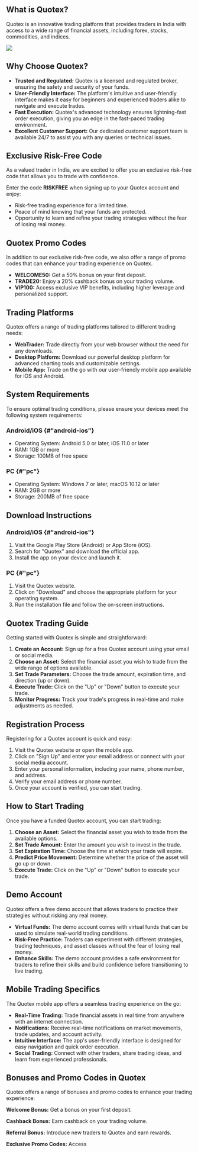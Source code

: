 ## What is Quotex?

Quotex is an innovative trading platform that provides traders in India
with access to a wide range of financial assets, including forex,
stocks, commodities, and indices.

[![](https://static.quotex.io/files/4_en/300_250.jpg)](https://traff.sbs/brokerqxlid)

## Why Choose Quotex?

-   **Trusted and Regulated:** Quotex is a licensed and regulated
    broker, ensuring the safety and security of your funds.
-   **User-Friendly Interface:** The platform\'s intuitive and
    user-friendly interface makes it easy for beginners and experienced
    traders alike to navigate and execute trades.
-   **Fast Execution:** Quotex\'s advanced technology ensures
    lightning-fast order execution, giving you an edge in the fast-paced
    trading environment.
-   **Excellent Customer Support:** Our dedicated customer support team
    is available 24/7 to assist you with any queries or technical
    issues.

## Exclusive Risk-Free Code

As a valued trader in India, we are excited to offer you an exclusive
risk-free code that allows you to trade with confidence.

Enter the code **RISKFREE** when signing up to your Quotex account and
enjoy:

-   Risk-free trading experience for a limited time.
-   Peace of mind knowing that your funds are protected.
-   Opportunity to learn and refine your trading strategies without the
    fear of losing real money.

## Quotex Promo Codes

In addition to our exclusive risk-free code, we also offer a range of
promo codes that can enhance your trading experience on Quotex.

-   **WELCOME50:** Get a 50% bonus on your first deposit.
-   **TRADE20:** Enjoy a 20% cashback bonus on your trading volume.
-   **VIP100:** Access exclusive VIP benefits, including higher leverage
    and personalized support.

## Trading Platforms

Quotex offers a range of trading platforms tailored to different trading
needs:

-   **WebTrader:** Trade directly from your web browser without the need
    for any downloads.
-   **Desktop Platform:** Download our powerful desktop platform for
    advanced charting tools and customizable settings.
-   **Mobile App:** Trade on the go with our user-friendly mobile app
    available for iOS and Android.

## System Requirements

To ensure optimal trading conditions, please ensure your devices meet
the following system requirements:

### Android/iOS {#"android-ios"}

-   Operating System: Android 5.0 or later, iOS 11.0 or later
-   RAM: 1GB or more
-   Storage: 100MB of free space

### PC {#"pc"}

-   Operating System: Windows 7 or later, macOS 10.12 or later
-   RAM: 2GB or more
-   Storage: 200MB of free space

## Download Instructions

### Android/iOS {#"android-ios"}

1.  Visit the Google Play Store (Android) or App Store (iOS).
2.  Search for "Quotex" and download the official app.
3.  Install the app on your device and launch it.

### PC {#"pc"}

1.  Visit the Quotex website.
2.  Click on "Download" and choose the appropriate platform for
    your operating system.
3.  Run the installation file and follow the on-screen instructions.

## Quotex Trading Guide

Getting started with Quotex is simple and straightforward:

1.  **Create an Account:** Sign up for a free Quotex account using your
    email or social media.
2.  **Choose an Asset:** Select the financial asset you wish to trade
    from the wide range of options available.
3.  **Set Trade Parameters:** Choose the trade amount, expiration time,
    and direction (up or down).
4.  **Execute Trade:** Click on the "Up" or "Down" button to
    execute your trade.
5.  **Monitor Progress:** Track your trade\'s progress in real-time and
    make adjustments as needed.

## Registration Process

Registering for a Quotex account is quick and easy:

1.  Visit the Quotex website or open the mobile app.
2.  Click on "Sign Up" and enter your email address or connect
    with your social media account.
3.  Enter your personal information, including your name, phone number,
    and address.
4.  Verify your email address or phone number.
5.  Once your account is verified, you can start trading.

## How to Start Trading

Once you have a funded Quotex account, you can start trading:

1.  **Choose an Asset:** Select the financial asset you wish to trade
    from the available options.
2.  **Set Trade Amount:** Enter the amount you wish to invest in the
    trade.
3.  **Set Expiration Time:** Choose the time at which your trade will
    expire.
4.  **Predict Price Movement:** Determine whether the price of the asset
    will go up or down.
5.  **Execute Trade:** Click on the "Up" or "Down" button to
    execute your trade.

## Demo Account

Quotex offers a free demo account that allows traders to practice their
strategies without risking any real money.

-   **Virtual Funds:** The demo account comes with virtual funds that
    can be used to simulate real-world trading conditions.
-   **Risk-Free Practice:** Traders can experiment with different
    strategies, trading techniques, and asset classes without the fear
    of losing real money.
-   **Enhance Skills:** The demo account provides a safe environment for
    traders to refine their skills and build confidence before
    transitioning to live trading.

## Mobile Trading Specifics

The Quotex mobile app offers a seamless trading experience on the go:

-   **Real-Time Trading:** Trade financial assets in real time from
    anywhere with an internet connection.
-   **Notifications:** Receive real-time notifications on market
    movements, trade updates, and account activity.
-   **Intuitive Interface:** The app\'s user-friendly interface is
    designed for easy navigation and quick order execution.
-   **Social Trading:** Connect with other traders, share trading ideas,
    and learn from experienced professionals.

## Bonuses and Promo Codes in Quotex

Quotex offers a range of bonuses and promo codes to enhance your trading
experience:

**Welcome Bonus:** Get a bonus on your first deposit.

**Cashback Bonus:** Earn cashback on your trading volume.

**Referral Bonus:** Introduce new traders to Quotex and earn rewards.

**Exclusive Promo Codes:** Access

